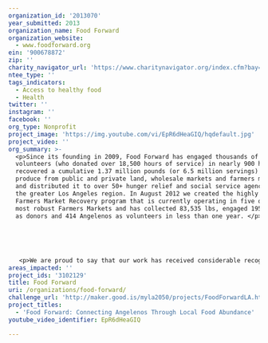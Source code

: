 ```yaml
---
organization_id: '2013070'
year_submitted: 2013
organization_name: Food Forward
organization_website:
  - www.foodforward.org
ein: '900678872'
zip: ''
charity_navigator_url: 'https://www.charitynavigator.org/index.cfm?bay=search.profile&ein=900678872'
ntee_type: ''
tags_indicators:
  - Access to healthy food
  - Health
twitter: ''
instagram: ''
facebook: ''
org_type: Nonprofit
project_image: 'https://img.youtube.com/vi/EpR6dHeaGIQ/hqdefault.jpg'
project_video: ''
org_summary: >-
  <p>Since its founding in 2009, Food Forward has engaged thousands of
  volunteers (who donated over 18,500 hours of service) in nearly 900 harvests,
  recovered a cumulative 1.37 million pounds (or 6.5 million servings) of fresh
  produce from public and private land, wholesale markets and farmers markets,
  and distributed it to over 50+ hunger relief and social service agencies in
  the greater Los Angeles region. In August 2012 we created the highly impactful
  Farmers Market Recovery program that is currently operating in five of LA's
  most robust Farmers Markets and has collected 83,535 lbs, engaged 195 farmers
  as donors and 414 Angelenos as volunteers in less than one year. </p>
   
   
   
   
   
   <p>We are proud to say that our work has received considerable recognition. Executive Director Rick Nahmias was winner of the LA Social Venture Partners Fast Pitch Audience Award and Impact/Innovation Award in 2010; a speaker at 2011 TEDx Los Angeles at USC; recently selected as a "New Food Hero" of 2012 by Vegetarian Times Magazine and Ecocentric Blog; and in 2012 was chosen as one of two Southern California delegates to Slow Food’s bi-annual Terra Madre in Torino Italy. In 2011, Food Forward was also the youngest recipient of a Carl and Roberta Deutsch Foundation Halo Award for fostering outstanding volunteerism. Our accomplishments are also receiving increasing attention from dozens of media outlets including the Los Angeles Times, The Atlantic, Huffington Post, GOOD, KCRW, KPCC, KPFC, LA Daily News, and NPR's Marketplace.</p>
areas_impacted: ''
project_ids: '3102129'
title: Food Forward
uri: /organizations/food-forward/
challenge_url: 'http://maker.good.is/myla2050/projects/FoodForwardLA.html'
project_titles:
  - 'Food Forward: Connecting Angelenos Through Local Food Abundance'
youtube_video_identifier: EpR6dHeaGIQ

---
```

